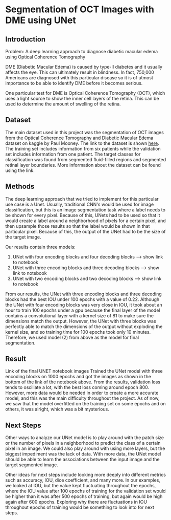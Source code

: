 # Segmentation of OCT Images with DME using UNet

## Introduction
Problem: A deep learning approach to diagnose diabetic macular edema using Optical Coherence Tomography

DME (Diabetic Macular Edema) is caused by type-II diabetes and it usually affects the eye. This can ultimately result in blindness. In fact, 750,000 Americans are diagnosed with this particular disease so it is of utmost importance to be able to identify DME before it becomes serious. 

One particular test for DME is Optical Coherence Tomography (OCT), which uses a light source to show the inner cell layers of the retina. This can be used to determine the amount of swelling of the retina. 

## Dataset
The main dataset used in this project was the segmentation of OCT images from the Optical Coherence Tomography and Diabetic Macular Edema dataset on kaggle by Paul Mooney. The link to the dataset is shown [here](https://www.kaggle.com/paultimothymooney/chiu-2015). The training set includes information from six patients while the validation set includes information from one patient. The target classes for classification was found from segmented fluid-filled regions and segmented retinal layer boundaries. More information about the dataset can be found using the link. 

## Methods
The deep learning approach that we tried to implement for this particular use case is a Unet. Usually, traditional CNN's would be used for image classification, but this is an image segmentation task where a label needs to be shown for every pixel. Because of this, UNets had to be used so that it would create a label around a neighborhood of pixels for a certain pixel, and then upsample those results so that the label would be shown in that particular pixel. Because of this, the output of the UNet had to be the size of the target image. 

Our results contain three models: 
1) UNet with four encoding blocks and four decoding blocks --> show link to notebook
2) UNet with three encoding blocks and three decoding blocks --> show link to notebook
3) UNet with two encoding blocks and two decoding blocks --> show link to notebook

From our results, the UNet with three encoding blocks and three decoding blocks had the best IOU under 100 epochs with a value of 0.22. Although the UNet with four encoding blocks was very close in IOU, it took about an hour to train 100 epochs under a gpu because the final layer of the model contains a convolutional layer with a kernel size of 81 to make sure the dimensions match the output. However, the UNet with three blocks was perfectly able to match the dimensions of the output without exploding the kernel size, and so training time for 100 epochs took only 10 minutes. Therefore, we used model (2) from above as the model for final segmentation. 

## Result
Link of the final UNET notebook images
Trained the UNet model with three encoding blocks on 1000 epochs and got the images as shown in the bottom of the link of the notebook above. From the results, validation loss tends to oscillate a lot, with the best loss coming around epoch 800. However, more data would be needed in order to create a more accurate model, and this was the main difficulty throughout the project. As of now, we saw that the model overfitted on the training set on some epochs and on others, it was alright, which was a bit mysterious. 

## Next Steps
Other ways to analyze our UNet model is to play around with the patch size or the number of pixels in a neighborhood to predict the class of a certain pixel in an image. We could also play around with using more layers, but the biggest impediment was the lack of data. With more data, the UNet model should be able to learn the associations between the input image and the target segmented image. 

Other ideas for next steps include looking more deeply into different metrics such as accuracy, IOU, dice coefficient, and many more. In our examples, we looked at IOU, but the value kept fluctuating throughout the epochs, where the IOU value after 100 epochs of training for the validation set would be higher than it was after 500 epochs of training, but again would be high again after 600 epochs. Exploring why there are fluctuations in IOU throughout epochs of training would be something to look into for next steps. 


